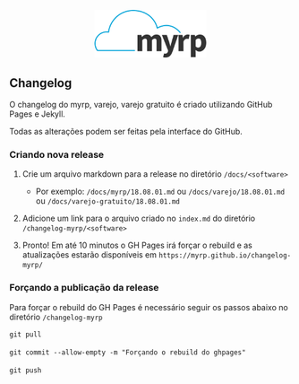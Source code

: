<p align="center">
  <img width="200" src="./logo.png" alt="Logo do myrp">
  <br>
</p>

## Changelog
O changelog do myrp, varejo, varejo gratuito é criado utilizando GitHub Pages e Jekyll.

Todas as alterações podem ser feitas pela interface do GitHub.

### Criando nova release
1. Crie um arquivo markdown para a release no diretório `/docs/<software>`
    - Por exemplo: `/docs/myrp/18.08.01.md` ou `/docs/varejo/18.08.01.md` ou `/docs/varejo-gratuito/18.08.01.md`

2. Adicione um link para o arquivo criado no `index.md` do diretório `/changelog-myrp/<software>`

3. Pronto! Em até 10 minutos o GH Pages irá forçar o rebuild e as atualizações estarão disponíveis em `https://myrp.github.io/changelog-myrp/`

### Forçando a publicação da release
Para forçar o rebuild do GH Pages é necessário seguir os passos abaixo no diretório `/changelog-myrp`
```
git pull

git commit --allow-empty -m "Forçando o rebuild do ghpages"

git push
```
